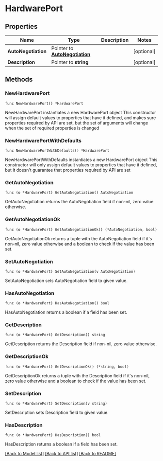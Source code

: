 # HardwarePort

## Properties

Name | Type | Description | Notes
------------ | ------------- | ------------- | -------------
**AutoNegotiation** | Pointer to [**AutoNegotiation**](AutoNegotiation.md) |  | [optional] 
**Description** | Pointer to **string** |  | [optional] 

## Methods

### NewHardwarePort

`func NewHardwarePort() *HardwarePort`

NewHardwarePort instantiates a new HardwarePort object
This constructor will assign default values to properties that have it defined,
and makes sure properties required by API are set, but the set of arguments
will change when the set of required properties is changed

### NewHardwarePortWithDefaults

`func NewHardwarePortWithDefaults() *HardwarePort`

NewHardwarePortWithDefaults instantiates a new HardwarePort object
This constructor will only assign default values to properties that have it defined,
but it doesn't guarantee that properties required by API are set

### GetAutoNegotiation

`func (o *HardwarePort) GetAutoNegotiation() AutoNegotiation`

GetAutoNegotiation returns the AutoNegotiation field if non-nil, zero value otherwise.

### GetAutoNegotiationOk

`func (o *HardwarePort) GetAutoNegotiationOk() (*AutoNegotiation, bool)`

GetAutoNegotiationOk returns a tuple with the AutoNegotiation field if it's non-nil, zero value otherwise
and a boolean to check if the value has been set.

### SetAutoNegotiation

`func (o *HardwarePort) SetAutoNegotiation(v AutoNegotiation)`

SetAutoNegotiation sets AutoNegotiation field to given value.

### HasAutoNegotiation

`func (o *HardwarePort) HasAutoNegotiation() bool`

HasAutoNegotiation returns a boolean if a field has been set.

### GetDescription

`func (o *HardwarePort) GetDescription() string`

GetDescription returns the Description field if non-nil, zero value otherwise.

### GetDescriptionOk

`func (o *HardwarePort) GetDescriptionOk() (*string, bool)`

GetDescriptionOk returns a tuple with the Description field if it's non-nil, zero value otherwise
and a boolean to check if the value has been set.

### SetDescription

`func (o *HardwarePort) SetDescription(v string)`

SetDescription sets Description field to given value.

### HasDescription

`func (o *HardwarePort) HasDescription() bool`

HasDescription returns a boolean if a field has been set.


[[Back to Model list]](../README.md#documentation-for-models) [[Back to API list]](../README.md#documentation-for-api-endpoints) [[Back to README]](../README.md)


